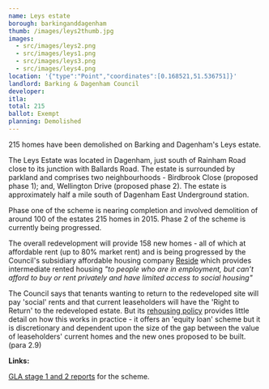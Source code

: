 ```yaml
---
name: Leys estate 
borough: barkinganddagenham
thumb: /images/leys2thumb.jpg
images:
  - src/images/leys2.png
  - src/images/leys1.png
  - src/images/leys3.png
  - src/images/leys4.png
location: '{"type":"Point","coordinates":[0.168521,51.536751]}'
landlord: Barking & Dagenham Council
developer:
itla:
total: 215 
ballot: Exempt
planning: Demolished 
---
```

215 homes have been demolished on Barking and Dagenham's Leys estate.

The Leys Estate was located in Dagenham, just south of Rainham Road close to its junction with Ballards Road. The estate is surrounded by parkland and comprises two neighbourhoods - Birdbrook Close (proposed phase 1); and, Wellington Drive (proposed phase 2). The estate is approximately half a mile south of Dagenham East Underground station.

Phase one of the scheme is nearing completion and involved demolition of around 100 of the estates 215 homes in 2015. 
Phase 2 of the scheme is currently being progressed.

The overall redevelopment will provide 158 new homes - all of which at affordable rent (up to 80% market rent) and is being progressed by the Council's subsidiary affordable housing company [Reside](https://www.lbbd.gov.uk/affordable-rents-reside-housing) which provides intermediate rented housing _"to people who are in employment, but can’t afford to buy or rent privately and have limited access to social housing"_

The Council says that tenants wanting to return to the redeveloped site will pay 'social' rents and that current leaseholders will have the 'Right to Return' to the redeveloped estate. But its [rehousing policy](https://modgov.lbbd.gov.uk/Internet/documents/s131918/Estate%20Renewal%20Report.pdf) provides little detail on how this works in practice - it offers an 'equity loan' scheme but it is discretionary and dependent upon the size of the gap between the value of leaseholders' current homes and the new ones proposed to be built. (para 2.9) 

__Links:__

[GLA stage 1 and 2 reports](https://www.london.gov.uk/sites/default/files/public%3A//public%3A//PAWS/media_id_230987///the_leys_estate_report.pdf) for the scheme.
